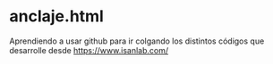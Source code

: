 # anclaje.html
Aprendiendo a usar github para ir colgando los distintos códigos que desarrolle desde https://www.isanlab.com/
